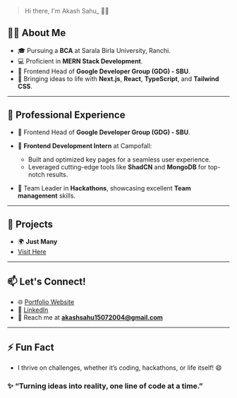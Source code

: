 > Hi there, I'm Akash Sahu_ 👨‍💻 

## 🧑‍💻 About Me  
- 🎓 Pursuing a **BCA** at Sarala Birla University, Ranchi.  
- 💻 Proficient in **MERN Stack Development**.  
- 🌟 Frontend Head of **Google Developer Group (GDG) - SBU**.  
- 🎨 Bringing ideas to life with **Next.js**, **React**, **TypeScript**, and **Tailwind CSS**.  

---

## 💼 Professional Experience  
- 🌟 Frontend Head of **Google Developer Group (GDG) - SBU**.

- 🌟 **Frontend Development Intern** at Campofall:  
   - Built and optimized key pages for a seamless user experience.  
   - Leveraged cutting-edge tools like **ShadCN** and **MongoDB** for top-notch results.
 
- 🤝 Team Leader in **Hackathons**, showcasing excellent **Team management** skills.

---

## 🚀 Projects  
- 🌍 **Just Many**
- [Visit Here](https://akashsahu7.wordpress.com)  

---

## 📫 Let's Connect!  
- 🌐 [Portfolio Website](https://akashsahu7.wordpress.com)  
- 💼 [LinkedIn](https://www.linkedin.com/in/akashs1507/) 
- 💌 Reach me at **akashsahu15072004@gmail.com**  

---

## ⚡ Fun Fact  
- I thrive on challenges, whether it’s coding, hackathons, or life itself! 😄  

### ✨ “Turning ideas into reality, one line of code at a time.”  

<!---
AkashS1507/AkashS1507 is a ✨ special ✨ repository because its `README.md` (this file) appears on your GitHub profile.
You can click the Preview link to take a look at your changes.
--->
